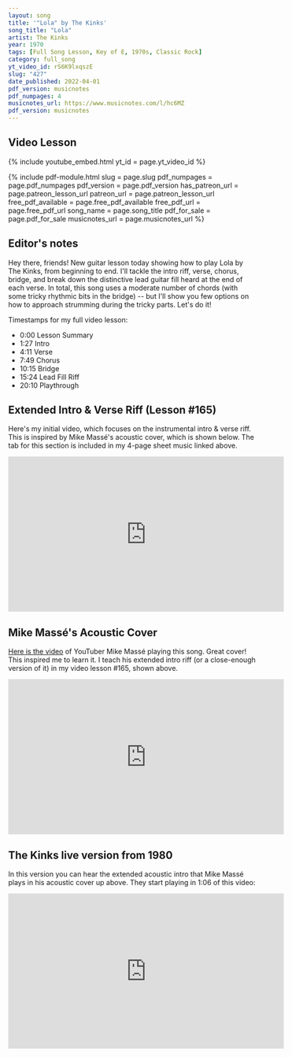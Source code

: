 ```yaml
---
layout: song
title: '"Lola" by The Kinks'
song_title: "Lola"
artist: The Kinks
year: 1970
tags: [Full Song Lesson, Key of E, 1970s, Classic Rock]
category: full_song
yt_video_id: rS6K9lxqszE
slug: "427"
date_published: 2022-04-01
pdf_version: musicnotes
pdf_numpages: 4
musicnotes_url: https://www.musicnotes.com/l/hc6MZ
pdf_version: musicnotes
---
```


## Video Lesson

{% include youtube_embed.html yt_id = page.yt_video_id %}

{% include pdf-module.html slug = page.slug pdf_numpages = page.pdf_numpages pdf_version = page.pdf_version has_patreon_url = page.patreon_lesson_url patreon_url = page.patreon_lesson_url free_pdf_available = page.free_pdf_available free_pdf_url = page.free_pdf_url song_name = page.song_title pdf_for_sale = page.pdf_for_sale musicnotes_url = page.musicnotes_url %}

## Editor's notes

Hey there, friends! New guitar lesson today showing how to play Lola by The Kinks, from beginning to end. I'll tackle the intro riff, verse, chorus, bridge, and break down the distinctive lead guitar fill heard at the end of each verse. In total, this song uses a moderate number of chords (with some tricky rhythmic bits in the bridge) -- but I'll show you few options on how to approach strumming during the tricky parts. Let's do it!

Timestamps for my full video lesson:

- 0:00 Lesson Summary
- 1:27 Intro
- 4:11 Verse
- 7:49 Chorus
- 10:15 Bridge
- 15:24 Lead Fill Riff
- 20:10 Playthrough

## Extended Intro & Verse Riff (Lesson #165)

Here's my initial video, which focuses on the instrumental intro & verse riff. This is inspired by Mike Massé's acoustic cover, which is shown below. The tab for this section is included in my 4-page sheet music linked above.

<iframe width="560" height="315" src="https://www.youtube.com/embed/aFXapBng37o" frameborder="0" allow="accelerometer; autoplay; encrypted-media; gyroscope; picture-in-picture" allowfullscreen></iframe>

## Mike Massé's Acoustic Cover

[Here is the video](https://www.youtube.com/watch?v=qWWU5x5RLbI) of YouTuber Mike Massé playing this song. Great cover! This inspired me to learn it. I teach his extended intro riff (or a close-enough version of it) in my video lesson #165, shown above.

<iframe width="560" height="315" src="https://www.youtube.com/embed/qWWU5x5RLbI" frameborder="0" allow="accelerometer; autoplay; encrypted-media; gyroscope; picture-in-picture" allowfullscreen></iframe>

## The Kinks live version from 1980

In this version you can hear the extended acoustic intro that Mike Massé plays in his acoustic cover up above. They start playing in 1:06 of this video:

<iframe width="560" height="315" src="https://www.youtube.com/embed/s_xA6sH9kkQ?showinfo=0?showinfo=0" frameborder="0" allowfullscreen></iframe>
<!-- https://www.youtube.com/watch?v=s_xA6sH9kkQ -->
